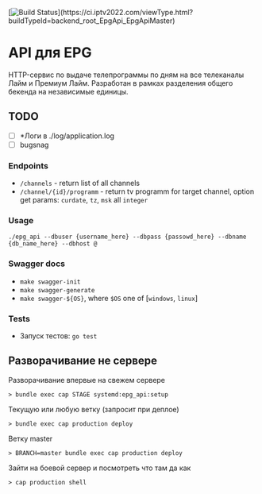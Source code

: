 [![Build Status](https://ci.iptv2022.com/app/rest/builds/buildType(id:backend_root_EpgApi_EpgApiMaster)/statusIcon)](https://ci.iptv2022.com/viewType.html?buildTypeId=backend_root_EpgApi_EpgApiMaster)

# API для EPG

HTTP-сервис по выдаче телепрограммы по дням на все телеканалы Лайм и Премиум Лайм. Разработан в рамках разделения общего бекенда на независимые единицы.

## TODO

* [ ] *Логи в ./log/application.log
* [ ] bugsnag

### Endpoints

- `/channels` - return list of all channels
- `/channel/{id}/programm` - return tv programm for target channel, option get params: `curdate`, `tz`, `msk` all `integer`

### Usage

`./epg_api --dbuser {username_here} --dbpass {passowd_here} --dbname {db_name_here} --dbhost @`

### Swagger docs

- `make swagger-init`
- `make swagger-generate`
- `make swagger-${OS}`, where `$OS` one of [`windows`, `linux`]

### Tests

- Запуск тестов: `go test`

## Разворачивание не сервере

Разворачивание впервые на свежем сервере

```
> bundle exec cap STAGE systemd:epg_api:setup
```

Текущую или любую ветку (запросит при деплое)

```
> bundle exec cap production deploy
```

Ветку master

```
> BRANCH=master bundle exec cap production deploy
```

Зайти на боевой сервер и посмотреть что там да как

```
> cap production shell
```

